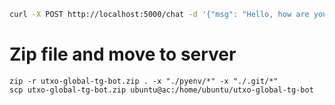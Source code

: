 ```bash
curl -X POST http://localhost:5000/chat -d '{"msg": "Hello, how are you?"}'
```

# Zip file and move to server

```
zip -r utxo-global-tg-bot.zip . -x "./pyenv/*" -x "./.git/*"
scp utxo-global-tg-bot.zip ubuntu@ac:/home/ubuntu/utxo-global-tg-bot
```
